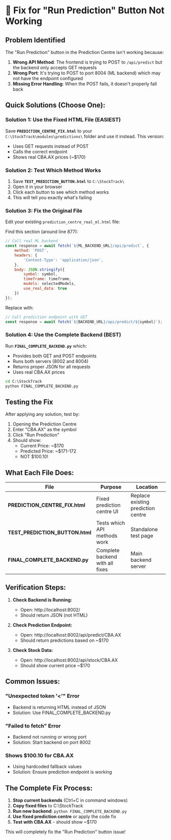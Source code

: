# 🔧 Fix for "Run Prediction" Button Not Working

## Problem Identified

The "Run Prediction" button in the Prediction Centre isn't working because:

1. **Wrong API Method**: The frontend is trying to POST to `/api/predict` but the backend only accepts GET requests
2. **Wrong Port**: It's trying to POST to port 8004 (ML backend) which may not have the endpoint configured
3. **Missing Error Handling**: When the POST fails, it doesn't properly fall back

## Quick Solutions (Choose One):

### Solution 1: Use the Fixed HTML File (EASIEST)

Save **`PREDICTION_CENTRE_FIX.html`** to your `C:\StockTrack\modules\predictions\` folder and use it instead. This version:
- Uses GET requests instead of POST
- Calls the correct endpoint
- Shows real CBA.AX prices (~$170)

### Solution 2: Test Which Method Works

1. Save **`TEST_PREDICTION_BUTTON.html`** to `C:\StockTrack\`
2. Open it in your browser
3. Click each button to see which method works
4. This will tell you exactly what's failing

### Solution 3: Fix the Original File

Edit your existing `prediction_centre_real_ml.html` file:

Find this section (around line 877):
```javascript
// Call real ML backend
const response = await fetch(`${ML_BACKEND_URL}/api/predict`, {
    method: 'POST',
    headers: {
        'Content-Type': 'application/json',
    },
    body: JSON.stringify({
        symbol: symbol,
        timeframe: timeframe,
        models: selectedModels,
        use_real_data: true
    })
});
```

Replace with:
```javascript
// Call prediction endpoint with GET
const response = await fetch(`${BACKEND_URL}/api/predict/${symbol}`);
```

### Solution 4: Use the Complete Backend (BEST)

Run **`FINAL_COMPLETE_BACKEND.py`** which:
- Provides both GET and POST endpoints
- Runs both servers (8002 and 8004)
- Returns proper JSON for all requests
- Uses real CBA.AX prices

```cmd
cd C:\StockTrack
python FINAL_COMPLETE_BACKEND.py
```

## Testing the Fix

After applying any solution, test by:

1. Opening the Prediction Centre
2. Enter "CBA.AX" as the symbol
3. Click "Run Prediction"
4. Should show:
   - Current Price: ~$170
   - Predicted Price: ~$171-172
   - NOT $100.10!

## What Each File Does:

| File | Purpose | Location |
|------|---------|----------|
| **PREDICTION_CENTRE_FIX.html** | Fixed prediction centre UI | Replace existing prediction centre |
| **TEST_PREDICTION_BUTTON.html** | Tests which API methods work | Standalone test page |
| **FINAL_COMPLETE_BACKEND.py** | Complete backend with all fixes | Main backend server |

## Verification Steps:

1. **Check Backend is Running:**
   - Open: http://localhost:8002/
   - Should return JSON (not HTML)

2. **Check Prediction Endpoint:**
   - Open: http://localhost:8002/api/predict/CBA.AX
   - Should return predictions based on ~$170

3. **Check Stock Data:**
   - Open: http://localhost:8002/api/stock/CBA.AX
   - Should show current price ~$170

## Common Issues:

### "Unexpected token '<'" Error
- Backend is returning HTML instead of JSON
- Solution: Use FINAL_COMPLETE_BACKEND.py

### "Failed to fetch" Error
- Backend not running or wrong port
- Solution: Start backend on port 8002

### Shows $100.10 for CBA.AX
- Using hardcoded fallback values
- Solution: Ensure prediction endpoint is working

## The Complete Fix Process:

1. **Stop current backends** (Ctrl+C in command windows)
2. **Copy fixed files** to C:\StockTrack
3. **Run new backend**: `python FINAL_COMPLETE_BACKEND.py`
4. **Use fixed prediction centre** or apply the code fix
5. **Test with CBA.AX** - should show ~$170

This will completely fix the "Run Prediction" button issue!